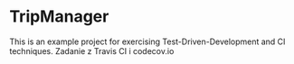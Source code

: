 # TripManager
This is an example project for exercising Test-Driven-Development and CI techniques.
Zadanie z Travis CI i codecov.io
